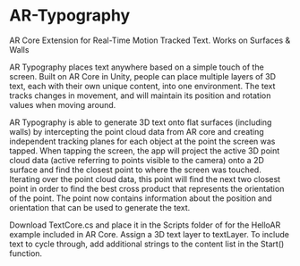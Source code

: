 # AR-Typography
AR Core Extension for Real-Time Motion Tracked Text. Works on Surfaces &amp; Walls

AR Typography places text anywhere based on a simple touch of the screen. Built on AR Core in Unity, people can place multiple layers of 3D text, each with their own unique content, into one environment. The text tracks changes in movement, and will maintain its position and rotation values when moving around.

AR Typography is able to generate 3D text onto flat surfaces (including walls) by intercepting the point cloud data from AR core and creating independent tracking planes for each object at the point the screen was tapped. When tapping the screen, the app will project the active 3D point cloud data (active referring to points visible to the camera) onto a 2D surface and find the closest point to where the screen was touched. Iterating over the point cloud data, this point will find the next two closest point in order to find the best cross product that represents the orientation of the point. The point now contains information about the position and orientation that can be used to generate the text.

Download TextCore.cs and place it in the Scripts folder of for the HelloAR example included in AR Core. Assign a 3D text layer to textLayer. To include text to cycle through, add additional strings to the content list in the Start() function.
